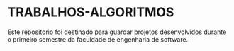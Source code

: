 ﻿# TRABALHOS-ALGORITMOS
 Este repositorio foi destinado para guardar projetos desenvolvidos durante o primeiro semestre da faculdade de engenharia de software. 
